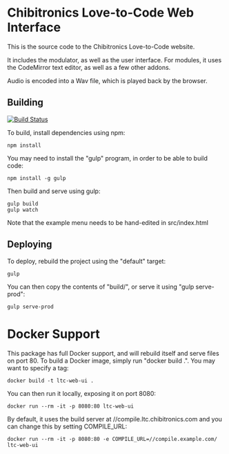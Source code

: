 Chibitronics Love-to-Code Web Interface
=======================================

This is the source code to the Chibitronics Love-to-Code website.

It includes the modulator, as well as the user interface.  For modules, it uses the CodeMirror text editor, as well as a few other addons.

Audio is encoded into a Wav file, which is played back by the browser.

Building
--------

[![Build Status](https://travis-ci.org/chibitronics/ltc-webview-layer.svg?branch=master)](https://travis-ci.org/chibitronics/ltc-webview-layer)

To build, install dependencies using npm:

    npm install

You may need to install the "gulp" program, in order to be able to build code:

    npm install -g gulp

Then build and serve using gulp:

    gulp build
    gulp watch

Note that the example menu needs to be hand-edited in src/index.html

Deploying
---------

To deploy, rebuild the project using the "default" target:

    gulp

You can then copy the contents of "build/", or serve it using "gulp serve-prod":

    gulp serve-prod


Docker Support
==============

This package has full Docker support, and will rebuild itself and serve files on port 80.  To build a Docker image, simply run "docker build .".  You may want to specify a tag:

    docker build -t ltc-web-ui .

You can then run it locally, exposing it on port 8080:

    docker run --rm -it -p 8080:80 ltc-web-ui

By default, it uses the build server at //compile.ltc.chibitronics.com and you can change this by setting COMPILE_URL:

    docker run --rm -it -p 8080:80 -e COMPILE_URL=//compile.example.com/ ltc-web-ui